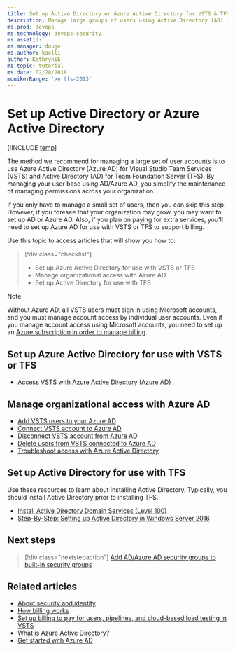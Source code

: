```yaml
---
title: Set up Active Directory or Azure Active Directory for VSTS & TFS
description: Manage large groups of users using Active Directory (AD) for Team Foundation Server (TFS) or Azure Active Directory (Azure AD) for VSTS 
ms.prod: devops
ms.technology: devops-security
ms.assetid: 
ms.manager: douge
ms.author: kaelli
author: KathrynEE
ms.topic: tutorial
ms.date: 02/28/2018
monikerRange: '>= tfs-2013'
---
```

# Set up Active Directory or Azure Active Directory

[!INCLUDE [temp](../../_shared/version-vsts-tfs-all-versions.md)]

The method we recommend for managing a large set of user accounts is to use Azure Active Directory (Azure AD) for Visual Studio Team Services (VSTS) and Active Directory (AD) for Team Foundation Server (TFS). By managing your user base using AD/Azure AD, you simplify the maintenance of managing permissions across your organization.

If you only have to manage a small set of users, then you can skip this step. However, if you foresee that your organization may grow, you may want to set up AD or Azure AD. Also, if you plan on paying for extra services, you'll need to set up Azure AD for use with VSTS or TFS to support billing.

Use this topic to access articles that will show you how to:
> [!div class="checklist"]
> * Set up Azure Active Directory for use with VSTS or TFS
> * Manage organizational access with Azure AD
> * Set up Active Directory for use with TFS

> [!NOTE]
> Without Azure AD, all VSTS users must sign in using Microsoft accounts, and you must manage account access by individual user accounts. Even if you manage account access using Microsoft accounts, you need to set up an [Azure subscription in order to manage billing](../../billing/set-up-billing-for-your-organization-vs.md).

## Set up Azure Active Directory for use with VSTS or TFS

* [Access VSTS with Azure Active Directory (Azure AD)](../../organizations/accounts/access-with-azure-ad.md)

## Manage organizational access with Azure AD

* [Add VSTS users to your Azure AD](../../organizations/accounts/add-users-to-aad.md)
* [Connect VSTS account to Azure AD](../../organizations/accounts/connect-organization-to-aad.md)
* [Disconnect VSTS account from Azure AD](../../organizations/accounts/disconnect-organization-from-aad.md)
* [Delete users from VSTS connected to Azure AD](../../organizations/accounts/delete-users-from-services-aad.md)
* [Troubleshoot access with Azure Active Directory](../../organizations/accounts/faq-azure-access.md?toc=/vsts/organizations/security/toc.json&bc=/vsts/organizations/security/breadcrumb/toc.json) 


## Set up Active Directory for use with TFS

Use these resources to learn about installing Active Directory. Typically, you should install Active Directory prior to installing TFS.

* [Install Active Directory Domain Services (Level 100)](/windows-server/identity/ad-ds/deploy/install-active-directory-domain-services--level-100-)
* [Step-By-Step: Setting up Active Directory in Windows Server 2016](https://blogs.technet.microsoft.com/canitpro/2017/02/22/step-by-step-setting-up-active-directory-in-windows-server-2016/)

## Next steps

> [!div class="nextstepaction"]
> [Add AD/Azure AD security groups to built-in security groups](add-ad-aad-built-in-security-groups.md)

## Related articles

* [About security and identity](about-security-identity.md)
* [How billing works](../../billing/overview.md)
* [Set up billing to pay for users, pipelines, and cloud-based load testing in VSTS](../../billing/set-up-billing-for-your-organization-vs.md) 
* [What is Azure Active Directory?](https://docs.microsoft.com/azure/active-directory/active-directory-whatis)
* [Get started with Azure AD](https://docs.microsoft.com/azure/active-directory/get-started-azure-ad)
 
